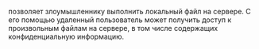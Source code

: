 позволяет злоумышленнику выполнить локальный файл на сервере. С его помощью удаленный пользователь может получить доступ к произвольным файлам на сервере, в том числе содержащих конфиденциальную информацию.

